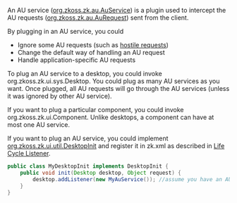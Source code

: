 An AU service
([org.zkoss.zk.au.AuService](https://www.zkoss.org/javadoc/latest/zk/org/zkoss/zk/au/AuService.html)) is a
plugin used to intercept the AU requests
([org.zkoss.zk.au.AuRequest](https://www.zkoss.org/javadoc/latest/zk/org/zkoss/zk/au/AuRequest.html)) sent from the client.

By plugging in an AU service, you could

- Ignore some AU requests (such as [hostile requests]({{site.baseurl}}/zk_dev_ref/security_tips/block_request_for_inaccessible_widgets))
- Change the default way of handling an AU request
- Handle application-specific AU requests

To plug an AU service to a desktop, you could invoke
<javadoc method="addListener(java.lang.Object)" type="interface">org.zkoss.zk.ui.sys.Desktop</javadoc>.
You could plug as many AU services as you want. Once plugged, all AU
requests will go through the AU services (unless it was ignored by other
AU service).

If you want to plug a particular component, you could invoke
<javadoc method="setAuService(org.zkoss.zk.au.AuService)" type="interface">org.zkoss.zk.ui.Component</javadoc>.
Unlike desktops, a component can have at most one AU service.

If you want to plug an AU service, you could implement
[org.zkoss.zk.ui.util.DesktopInit](https://www.zkoss.org/javadoc/latest/zk/org/zkoss/zk/ui/util/DesktopInit.html) and
register it in zk.xml as described in [Life Cycle Listener]({{site.baseurl}}/zk_dev_ref/customization/life_cycle_listener).

```java
public class MyDesktopInit implements DesktopInit {
    public void init(Desktop desktop, Object request) {
        desktop.addListener(new MyAuService()); //assume you have an AU service called MyAuService
    }
}
```
